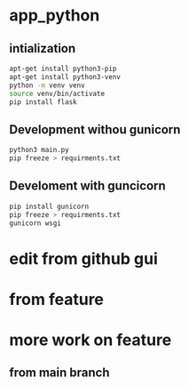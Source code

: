 # app_python

## intialization

```bash
apt-get install python3-pip
apt-get install python3-venv
python -m venv venv
source venv/bin/activate
pip install flask
```

## Development withou gunicorn

```bash
python3 main.py
pip freeze > requirments.txt

```

## Develoment with guncicorn

```bash
pip install gunicorn 
pip freeze > requirments.txt
gunicorn wsgi
```

# edit from github gui

# from feature

# more work on feature
## from main branch